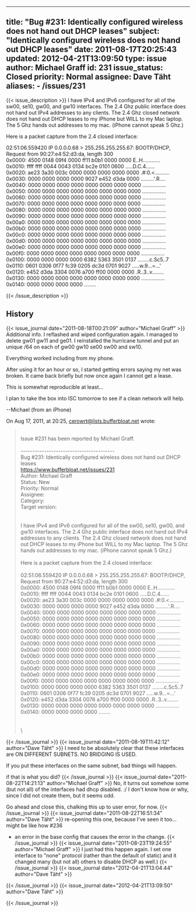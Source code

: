
---
title: "Bug #231: Identically configured wireless does not hand out DHCP leases"
subject: "Identically configured wireless does not hand out DHCP leases"
date: 2011-08-17T20:25:43
updated: 2012-04-21T13:09:50
type: issue
author: Michael Graff
id: 231
issue_status: Closed
priority: Normal
assignee: Dave Täht
aliases:
    - /issues/231
---

{{< issue_description >}}
I have IPv4 and IPv6 configured for all of the sw00, se10, gw00, and
gw10 interfaces. The 2.4 Ghz public interface does not hand out IPv4
addresses to any clients. The 2.4 Ghz closed network does not hand out
DHCP leases to my iPhone but WILL to my Mac laptop. The 5 Ghz hands out
addresses to my mac. (iPhone cannot speak 5 Ghz.)

Here is a packet capture from the 2.4 closed interface:

02:51:06.559420 IP 0.0.0.0.68 &gt; 255.255.255.255.67: BOOTP/DHCP,
Request from 90:27:e4:52:d3:da, length 300\
0x0000: 4500 0148 09f4 0000 ff11 b0b1 0000 0000 E..H............\
0x0010: ffff ffff 0044 0043 0134 bc2e 0101 0600 .....D.C.4......\
0x0020: ae23 3a30 003c 0000 0000 0000 0000 0000 .\#:0.&lt;..........\
0x0030: 0000 0000 0000 0000 9027 e452 d3da 0000 .........'.R....\
0x0040: 0000 0000 0000 0000 0000 0000 0000 0000 ................\
0x0050: 0000 0000 0000 0000 0000 0000 0000 0000 ................\
0x0060: 0000 0000 0000 0000 0000 0000 0000 0000 ................\
0x0070: 0000 0000 0000 0000 0000 0000 0000 0000 ................\
0x0080: 0000 0000 0000 0000 0000 0000 0000 0000 ................\
0x0090: 0000 0000 0000 0000 0000 0000 0000 0000 ................\
0x00a0: 0000 0000 0000 0000 0000 0000 0000 0000 ................\
0x00b0: 0000 0000 0000 0000 0000 0000 0000 0000 ................\
0x00c0: 0000 0000 0000 0000 0000 0000 0000 0000 ................\
0x00d0: 0000 0000 0000 0000 0000 0000 0000 0000 ................\
0x00e0: 0000 0000 0000 0000 0000 0000 0000 0000 ................\
0x00f0: 0000 0000 0000 0000 0000 0000 0000 0000 ................\
0x0100: 0000 0000 0000 0000 6382 5363 3501 0137 ........c.Sc5..7\
0x0110: 0601 0306 0f77 fc39 0205 dc3d 0701 9027 .....w.9...=...'\
0x0120: e452 d3da 3304 0076 a700 ff00 0000 0000 .R..3..v........\
0x0130: 0000 0000 0000 0000 0000 0000 0000 0000 ................\
0x0140: 0000 0000 0000 0000 ........


{{< /issue_description >}}

## History
{{< issue_journal date="2011-08-18T00:21:09" author="Michael Graff" >}}
Additional info. I reflashed and wiped configuration again. I managed to
delete gw01 gw11 and ge01. I reinstalled the hurricane tunnel and put an
unique /64 on each of gw00 gw10 se00 sw00 and sw10.

Everything worked including from my phone.

After using it for an hour or so, I started getting errors saying my net
was broken. It came back briefly but now once again I cannot get a
lease.

This is somewhat reproducible at least...

I plan to take the box into ISC tomorrow to see if a clean network will
help.

--Michael (from an iPhone)

On Aug 17, 2011, at 20:25, cerowrt@lists.bufferbloat.net wrote:

>\
> Issue \#231 has been reported by Michael Graff.\
>\
> ----------------------------------------\
> Bug \#231: Identically configured wireless does not hand out DHCP
leases\
> https://www.bufferbloat.net/issues/231
>\
> Author: Michael Graff\
> Status: New\
> Priority: Normal\
> Assignee:\
> Category:\
> Target version:\
>\
>\
> I have IPv4 and IPv6 configured for all of the sw00, se10, gw00,
and gw10 interfaces. The 2.4 Ghz public interface does not hand out IPv4
addresses to any clients. The 2.4 Ghz closed network does not hand out
DHCP leases to my iPhone but WILL to my Mac laptop. The 5 Ghz hands out
addresses to my mac. (iPhone cannot speak 5 Ghz.)\
>\
> Here is a packet capture from the 2.4 closed interface:\
>\
> 02:51:06.559420 IP 0.0.0.0.68 > 255.255.255.255.67: BOOTP/DHCP,
Request from 90:27:e4:52:d3:da, length 300\
> 0x0000: 4500 0148 09f4 0000 ff11 b0b1 0000 0000 E..H............\
> 0x0010: ffff ffff 0044 0043 0134 bc2e 0101 0600 .....D.C.4......\
> 0x0020: ae23 3a30 003c 0000 0000 0000 0000 0000
.\#:0.&lt;..........\
> 0x0030: 0000 0000 0000 0000 9027 e452 d3da 0000 .........'.R....\
> 0x0040: 0000 0000 0000 0000 0000 0000 0000 0000 ................\
> 0x0050: 0000 0000 0000 0000 0000 0000 0000 0000 ................\
> 0x0060: 0000 0000 0000 0000 0000 0000 0000 0000 ................\
> 0x0070: 0000 0000 0000 0000 0000 0000 0000 0000 ................\
> 0x0080: 0000 0000 0000 0000 0000 0000 0000 0000 ................\
> 0x0090: 0000 0000 0000 0000 0000 0000 0000 0000 ................\
> 0x00a0: 0000 0000 0000 0000 0000 0000 0000 0000 ................\
> 0x00b0: 0000 0000 0000 0000 0000 0000 0000 0000 ................\
> 0x00c0: 0000 0000 0000 0000 0000 0000 0000 0000 ................\
> 0x00d0: 0000 0000 0000 0000 0000 0000 0000 0000 ................\
> 0x00e0: 0000 0000 0000 0000 0000 0000 0000 0000 ................\
> 0x00f0: 0000 0000 0000 0000 0000 0000 0000 0000 ................\
> 0x0100: 0000 0000 0000 0000 6382 5363 3501 0137 ........c.Sc5..7\
> 0x0110: 0601 0306 0f77 fc39 0205 dc3d 0701 9027 .....w.9...=...'\
> 0x0120: e452 d3da 3304 0076 a700 ff00 0000 0000 .R..3..v........\
> 0x0130: 0000 0000 0000 0000 0000 0000 0000 0000 ................\
> 0x0140: 0000 0000 0000 0000 ........\
>\
>\
>\
>
{{< /issue_journal >}}
{{< issue_journal date="2011-08-19T11:42:12" author="Dave Täht" >}}
I need to be absolutely clear that these interfaces are ON DIFFERENT
SUBNETS. NO BRIDGING IS USED.

If you put these interfaces on the same subnet, bad things will happen.

if that is what you did?
{{< /issue_journal >}}
{{< issue_journal date="2011-08-22T14:21:13" author="Michael Graff" >}}
No, it turns out somehow some (but not all) of the interfaces had dhcp
disabled. :/ I don't know how or why, since I did not create them, but
it seems odd.

Go ahead and close this, chalking this up to user error, for now.
{{< /issue_journal >}}
{{< issue_journal date="2011-08-22T16:51:34" author="Dave Täht" >}}
re-opening this one, because I've seen it too... might be like how \#236
- an error in the base config that causes the error in the change.
{{< /issue_journal >}}
{{< issue_journal date="2011-08-23T19:24:55" author="Michael Graff" >}}
I just had this happen again. I set one interface to "none" protocol
(rather than the default of static) and it changed many (but not all)
others to disable DHCP as well.)
{{< /issue_journal >}}
{{< issue_journal date="2012-04-21T13:04:44" author="Dave Täht" >}}

{{< /issue_journal >}}
{{< issue_journal date="2012-04-21T13:09:50" author="Dave Täht" >}}

{{< /issue_journal >}}

